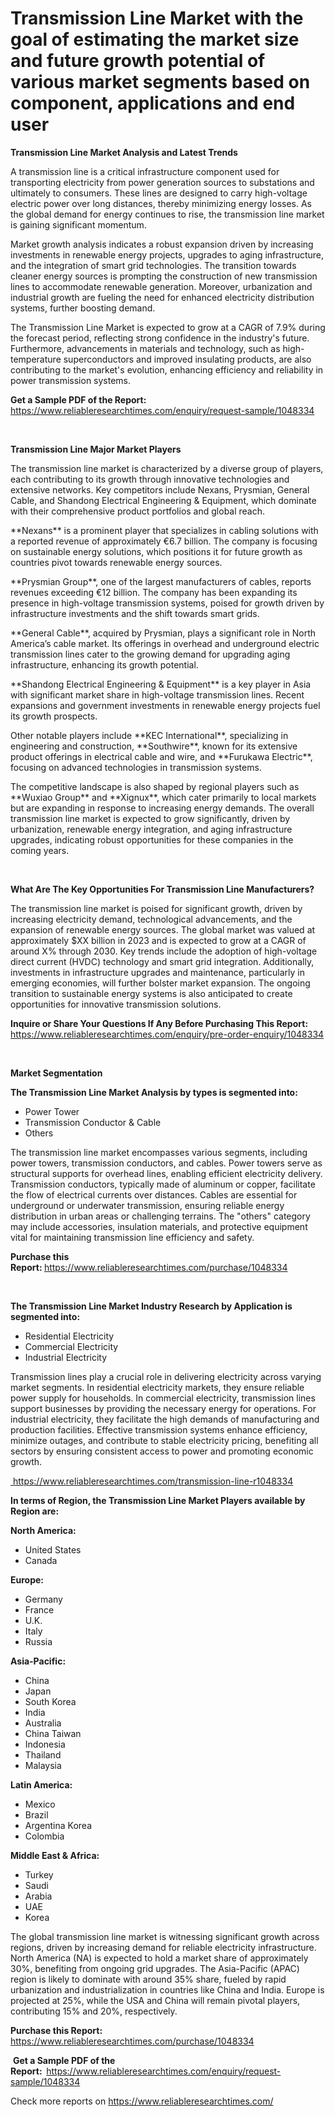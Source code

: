 <p><h1>Transmission Line Market with the goal of estimating the market size and future growth potential of various market segments based on component, applications and end user</h1></p><p><strong>Transmission Line Market Analysis and Latest Trends</strong></p>
<p><p>A transmission line is a critical infrastructure component used for transporting electricity from power generation sources to substations and ultimately to consumers. These lines are designed to carry high-voltage electric power over long distances, thereby minimizing energy losses. As the global demand for energy continues to rise, the transmission line market is gaining significant momentum.</p><p>Market growth analysis indicates a robust expansion driven by increasing investments in renewable energy projects, upgrades to aging infrastructure, and the integration of smart grid technologies. The transition towards cleaner energy sources is prompting the construction of new transmission lines to accommodate renewable generation. Moreover, urbanization and industrial growth are fueling the need for enhanced electricity distribution systems, further boosting demand.</p><p>The Transmission Line Market is expected to grow at a CAGR of 7.9% during the forecast period, reflecting strong confidence in the industry's future. Furthermore, advancements in materials and technology, such as high-temperature superconductors and improved insulating products, are also contributing to the market's evolution, enhancing efficiency and reliability in power transmission systems.</p></p>
<p><strong>Get a Sample PDF of the Report:&nbsp;</strong> <a href="https://www.reliableresearchtimes.com/enquiry/request-sample/1048334?utm_campaign=2040&utm_medium=2&utm_source=Github&utm_content=ia&utm_term=13022025&utm_id=transmission-line">https://www.reliableresearchtimes.com/enquiry/request-sample/1048334</a></p>
<p>&nbsp;</p>
<p><strong>Transmission Line Major Market Players</strong></p>
<p><p>The transmission line market is characterized by a diverse group of players, each contributing to its growth through innovative technologies and extensive networks. Key competitors include Nexans, Prysmian, General Cable, and Shandong Electrical Engineering & Equipment, which dominate with their comprehensive product portfolios and global reach.</p><p>**Nexans** is a prominent player that specializes in cabling solutions with a reported revenue of approximately €6.7 billion. The company is focusing on sustainable energy solutions, which positions it for future growth as countries pivot towards renewable energy sources.</p><p>**Prysmian Group**, one of the largest manufacturers of cables, reports revenues exceeding €12 billion. The company has been expanding its presence in high-voltage transmission systems, poised for growth driven by infrastructure investments and the shift towards smart grids.</p><p>**General Cable**, acquired by Prysmian, plays a significant role in North America’s cable market. Its offerings in overhead and underground electric transmission lines cater to the growing demand for upgrading aging infrastructure, enhancing its growth potential.</p><p>**Shandong Electrical Engineering & Equipment** is a key player in Asia with significant market share in high-voltage transmission lines. Recent expansions and government investments in renewable energy projects fuel its growth prospects.</p><p>Other notable players include **KEC International**, specializing in engineering and construction, **Southwire**, known for its extensive product offerings in electrical cable and wire, and **Furukawa Electric**, focusing on advanced technologies in transmission systems.</p><p>The competitive landscape is also shaped by regional players such as **Wuxiao Group** and **Xignux**, which cater primarily to local markets but are expanding in response to increasing energy demands. The overall transmission line market is expected to grow significantly, driven by urbanization, renewable energy integration, and aging infrastructure upgrades, indicating robust opportunities for these companies in the coming years.</p></p>
<p>&nbsp;</p>
<p><strong>What Are The Key Opportunities For Transmission Line Manufacturers?</strong></p>
<p><p>The transmission line market is poised for significant growth, driven by increasing electricity demand, technological advancements, and the expansion of renewable energy sources. The global market was valued at approximately $XX billion in 2023 and is expected to grow at a CAGR of around X% through 2030. Key trends include the adoption of high-voltage direct current (HVDC) technology and smart grid integration. Additionally, investments in infrastructure upgrades and maintenance, particularly in emerging economies, will further bolster market expansion. The ongoing transition to sustainable energy systems is also anticipated to create opportunities for innovative transmission solutions.</p></p>
<p><strong>Inquire or Share Your Questions If Any Before Purchasing This Report:</strong> <a href="https://www.reliableresearchtimes.com/enquiry/pre-order-enquiry/1048334?utm_campaign=2040&utm_medium=2&utm_source=Github&utm_content=ia&utm_term=13022025&utm_id=transmission-line">https://www.reliableresearchtimes.com/enquiry/pre-order-enquiry/1048334</a></p>
<p>&nbsp;</p>
<p><strong>Market Segmentation</strong></p>
<p><strong>The Transmission Line Market Analysis by types is segmented into:</strong></p>
<p><ul><li>Power Tower</li><li>Transmission Conductor & Cable</li><li>Others</li></ul></p>
<p><p>The transmission line market encompasses various segments, including power towers, transmission conductors, and cables. Power towers serve as structural supports for overhead lines, enabling efficient electricity delivery. Transmission conductors, typically made of aluminum or copper, facilitate the flow of electrical currents over distances. Cables are essential for underground or underwater transmission, ensuring reliable energy distribution in urban areas or challenging terrains. The "others" category may include accessories, insulation materials, and protective equipment vital for maintaining transmission line efficiency and safety.</p></p>
<p><strong>Purchase this Report:&nbsp;</strong><a href="https://www.reliableresearchtimes.com/purchase/1048334?utm_campaign=2040&utm_medium=2&utm_source=Github&utm_content=ia&utm_term=13022025&utm_id=transmission-line">https://www.reliableresearchtimes.com/purchase/1048334</a></p>
<p>&nbsp;</p>
<p><strong>The Transmission Line Market Industry Research by Application is segmented into:</strong></p>
<p><ul><li>Residential Electricity</li><li>Commercial Electricity</li><li>Industrial Electricity</li></ul></p>
<p><p>Transmission lines play a crucial role in delivering electricity across varying market segments. In residential electricity markets, they ensure reliable power supply for households. In commercial electricity, transmission lines support businesses by providing the necessary energy for operations. For industrial electricity, they facilitate the high demands of manufacturing and production facilities. Effective transmission systems enhance efficiency, minimize outages, and contribute to stable electricity pricing, benefiting all sectors by ensuring consistent access to power and promoting economic growth.</p></p>
<p><a href="https://www.reliableresearchtimes.com/transmission-line-r1048334?utm_campaign=2040&utm_medium=2&utm_source=Github&utm_content=ia&utm_term=13022025&utm_id=transmission-line">&nbsp;https://www.reliableresearchtimes.com/transmission-line-r1048334</a></p>
<p><strong>In terms of Region, the Transmission Line Market Players available by Region are:</strong></p>
<p>
    <p> <strong> North America: </strong>
        <ul>
            <li>United States</li>
            <li>Canada</li>
        </ul>
        </p> 
    <p> <strong> Europe: </strong>
        <ul>
            <li>Germany</li>
            <li>France</li>
            <li>U.K.</li>
            <li>Italy</li>
            <li>Russia</li>
        </ul>
        </p> 
    <p> <strong> Asia-Pacific: </strong>
        <ul>
            <li>China</li>
            <li>Japan</li>
            <li>South Korea</li>
            <li>India</li>
            <li>Australia</li>
            <li>China Taiwan</li>
            <li>Indonesia</li>
            <li>Thailand</li>
            <li>Malaysia</li>
        </ul>
        </p> 
    <p> <strong> Latin America: </strong>
        <ul>
            <li>Mexico</li>
            <li>Brazil</li>
            <li>Argentina Korea</li>
            <li>Colombia</li>
        </ul>
        </p> 
    <p> <strong> Middle East & Africa: </strong>
        <ul>
            <li>Turkey</li>
            <li>Saudi</li>
            <li>Arabia</li>
            <li>UAE</li>
            <li>Korea</li>
        </ul>
    </p>
    </p>
<p><p>The global transmission line market is witnessing significant growth across regions, driven by increasing demand for reliable electricity infrastructure. North America (NA) is expected to hold a market share of approximately 30%, benefiting from ongoing grid upgrades. The Asia-Pacific (APAC) region is likely to dominate with around 35% share, fueled by rapid urbanization and industrialization in countries like China and India. Europe is projected at 25%, while the USA and China will remain pivotal players, contributing 15% and 20%, respectively.</p></p>
<p><strong>Purchase this Report: </strong><a href="https://www.reliableresearchtimes.com/purchase/1048334?utm_campaign=2040&utm_medium=2&utm_source=Github&utm_content=ia&utm_term=13022025&utm_id=transmission-line">https://www.reliableresearchtimes.com/purchase/1048334</a></p>
<p>&nbsp;<strong>Get a Sample PDF of the Report:&nbsp;&nbsp;</strong><a href="https://www.reliableresearchtimes.com/enquiry/request-sample/1048334?utm_campaign=2040&utm_medium=2&utm_source=Github&utm_content=ia&utm_term=13022025&utm_id=transmission-line">https://www.reliableresearchtimes.com/enquiry/request-sample/1048334</a></p>
<p><strong></strong></p>
<p>Check more reports on <a href="https://www.reliableresearchtimes.com/?utm_campaign=2040&utm_medium=2&utm_source=Github&utm_content=ia&utm_term=13022025&utm_id=transmission-line">https://www.reliableresearchtimes.com/</a></p>